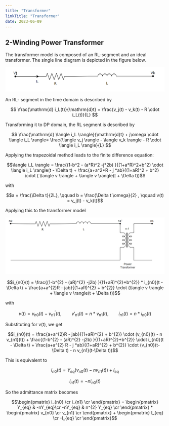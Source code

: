 ```yaml
---
title: "Transformer"
linkTitle: "Transformer"
date: 2023-06-09
---
```


## 2-Winding Power Transformer
The transformer model is composed of an RL-segment and an ideal transformer.
The single line diagram is depicted in the figure below.

![RL_element](R-L_element.png)

An RL- segment in the time domain is described by

$$
\frac{\mathrm{d} i_L(t)}{\mathrm{d}t} = \frac{v_j(t) - v_k(t) - R \cdot i_L(t)}{L}
$$

Transforming it to DP domain, the RL segment is described by 

$$
  \frac{\mathrm{d} \langle i_L \rangle}{\mathrm{d}t} + j\omega \cdot \langle i_L \rangle= \frac{\langle v_j \rangle - \langle v_k \rangle - R \cdot \langle i_L \rangle}{L}
$$

Applying the trapezoidal method leads to the finite difference equation:
```math
\langle i_L \rangle = \frac{(1-b^2 - (a*R)^2 -j*2b) }{(1+a*R)^2+b^2} \cdot \langle i_L \rangle(t - \Delta t) + \frac{a+a^2*R - j *ab}{(1+aR)^2 + b^2} \cdot ( \langle v \rangle + \langle v \rangle(t + \Delta t))
```
with
```math
a = \frac{\Delta t}{2L}, \qquad b = \frac{\Delta t \omega}{2} , \qquad v(t) = v_j(t) - v_k(t)
```

Applying this to the transformer model 

![Power_transformer](Transformer.png) 

```math
i_{n0}(t) = \frac{(1-b^{2} - (aR)^{2} -j2b) }{(1+aR)^{2}+b^{2}} * i_{n0}(t - \Delta t) + \frac{a+a^{2}R - jab}{(1+aR)^{2} + b^{2}} \cdot (\langle v \rangle + \langle v \rangle(t + \Delta t))
```
with
```math
v(t) = v_{n0}(t) - v^{'}_{n1}(t), \qquad v{'}_{n1}(t)= n * v_{n1}(t) , \qquad i_{n1}(t) = n * i_{n0}(t)
```

Substituting for v(t), we get 
```math
i_{n0}(t) = \frac{a+a^{2}R - jab}{(1+aR)^{2} + b^{2}} \cdot (v_{n0}(t) - n v_{n1}(t)) + \frac{(1-b^{2} - (aR)^{2} -j2b) }{(1+aR)^{2}+b^{2}} \cdot i_{n0}(t - \Delta t) + \frac{a+a^{2} R - j *ab}{(1+aR)^{2} + b^{2}} \cdot (v_{n0}(t-\Delta t) - n v_{n1}(t-\Delta t))
```

This is equivalent to 
```math
i_{n0}(t) = Y_{eq} (v_{n0}(t) - nv_{n1}(t)) + I_{eq} 
```
```math
i_{n1}(t) = - n i_{n0}(t)
```

So the admittance matrix becomes 

```math
\begin{pmatrix}
i_{n0} \cr
i_{n1} \cr
\end{pmatrix}
=
\begin{pmatrix}
  Y_{eq} & -nY_{eq}\cr
  -nY_{eq} & n^{2} Y_{eq} \cr
\end{pmatrix} 
* 
\begin{pmatrix}
v_{n0} \cr
v_{n1} \cr
\end{pmatrix} + 
\begin{pmatrix}
I_{eq} \cr
-I_{eq} \cr
\end{pmatrix}
```
